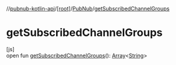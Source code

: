 //[pubnub-kotlin-api](../../../index.md)/[[root]](../index.md)/[PubNub](index.md)/[getSubscribedChannelGroups](get-subscribed-channel-groups.md)

# getSubscribedChannelGroups

[js]\
open fun [getSubscribedChannelGroups](get-subscribed-channel-groups.md)(): [Array](https://kotlinlang.org/api/latest/jvm/stdlib/kotlin/-array/index.html)&lt;[String](https://kotlinlang.org/api/latest/jvm/stdlib/kotlin/-string/index.html)&gt;
